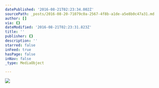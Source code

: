 ```yaml
---
datePublished: '2016-08-21T02:23:34.002Z'
sourcePath: _posts/2016-08-20-71079c0a-2567-4f8b-a1de-a5e8b0c47a31.md
author: []
via: {}
dateModified: '2016-08-21T02:23:31.823Z'
title: ''
publisher: {}
description: ''
starred: false
inFeed: true
hasPage: false
inNav: false
_type: MediaObject

---
```

![](https://the-grid-user-content.s3-us-west-2.amazonaws.com/a55dc671-49b5-4ff9-a58b-19171ea5250f.jpg)